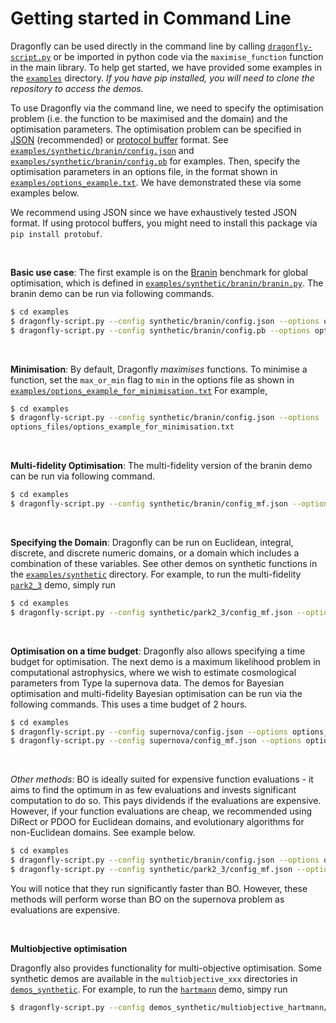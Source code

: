 # Getting started in Command Line


Dragonfly can be
used directly in the command line by calling
[`dragonfly-script.py`](bin/dragonfly-script.py)
or be imported in python code via the `maximise_function` function in the main library.
To help get started, we have provided some examples in the
[`examples`](examples) directory.
*If you have pip installed, you will need to clone the repository to access the demos.*

To use Dragonfly via the command line, we need to specify the optimisation problem (i.e.
the function to be maximised and the domain) and the optimisation parameters.
The optimisation problem can be specified in
[JSON](https://en.wikipedia.org/wiki/JSON) (recommended) or
[protocol buffer](https://en.wikipedia.org/wiki/Protocol_Buffers) format.
See
[`examples/synthetic/branin/config.json`](examples/synthetic/branin/config.json) and
[`examples/synthetic/branin/config.pb`](examples/synthetic/branin/config.pb) for examples.
Then, specify the optimisation parameters in an options file, in the format shown in
[`examples/options_example.txt`](examples/options_example.txt).
We have demonstrated these via some examples below.

We recommend using JSON since we have exhaustively tested JSON format.
If using protocol buffers, you might need to install this package via
`pip install protobuf`.

&nbsp;

**Basic use case**:
The first example is on the
[Branin](https://www.sfu.ca/~ssurjano/branin.html) benchmark for global optimisation,
which is defined in
[`examples/synthetic/branin/branin.py`](examples/synthetic/branin/branin.py).
The branin demo can be run via following commands.
```bash
$ cd examples
$ dragonfly-script.py --config synthetic/branin/config.json --options options_files/options_example.txt
$ dragonfly-script.py --config synthetic/branin/config.pb --options options_files/options_example.txt
```

&nbsp;

**Minimisation**:
By default, Dragonfly *maximises* functions. To minimise a function, set the
`max_or_min` flag to `min` in the options file as shown in
[`examples/options_example_for_minimisation.txt`](https://github.com/dragonfly/dragonfly/examples/options_example_for_minimisation.txt)
For example,
```bash
$ cd examples
$ dragonfly-script.py --config synthetic/branin/config.json --options
options_files/options_example_for_minimisation.txt
```

&nbsp;

**Multi-fidelity Optimisation**:
The multi-fidelity version of the branin demo can be run via following command.
```bash
$ cd examples
$ dragonfly-script.py --config synthetic/branin/config_mf.json --options options_files/options_example.txt
```

&nbsp;

**Specifying the Domain**:
Dragonfly can be run on Euclidean, integral, discrete, and discrete numeric domains, or a
domain which includes a combination of these variables.
See other demos on synthetic functions in the
[`examples/synthetic`](https://github.com/dragonfly/dragonfly/examples/synthetic) directory.
For example, to run the multi-fidelity
[`park2_3`](https://github.com/dragonfly/dragonfly/examples/synthetic/park2_3/park2_3_mf.py)
demo, simply run
```bash
$ cd examples
$ dragonfly-script.py --config synthetic/park2_3/config_mf.json --options options_files/options_example.txt
```

&nbsp;

**Optimisation on a time budget**:
Dragonfly also allows specifying a time budget for optimisation.
The next demo is a maximum likelihood problem in computational astrophysics,
where we wish to estimate cosmological parameters from Type Ia supernova data.
The demos for Bayesian optimisation and multi-fidelity Bayesian optimisation
can be run via the following commands.
This uses a time budget of 2 hours.

```bash
$ cd examples
$ dragonfly-script.py --config supernova/config.json --options options_files/options_example_realtime.txt
$ dragonfly-script.py --config supernova/config_mf.json --options options_files/options_example_realtime.txt    # For multi-fidelity version
```


&nbsp;


*Other methods*:
BO is ideally suited for expensive function evaluations - it aims to find the optimum
in as few evaluations and invests significant computation to do so.
This pays dividends if the evaluations are expensive.
However,
if your function evaluations are cheap, we recommended using DiRect or PDOO for
Euclidean domains, and evolutionary algorithms for non-Euclidean domains.
See example below.
```bash
$ cd examples
$ dragonfly-script.py --config synthetic/branin/config.json --options options_files/options_example_pdoo.txt
$ dragonfly-script.py --config synthetic/park2_3/config_mf.json --options options_files/options_example_ea.txt
```
You will notice that they run significantly faster than BO.
However, these methods will perform worse than BO on the supernova problem as evaluations
are expensive.



&nbsp;

**Multiobjective optimisation**

Dragonfly also provides functionality for multi-objective optimisation.
Some synthetic demos are available in the `multiobjective_xxx` directories in
[`demos_synthetic`](../demos_synthetic).
For example, to run the
[`hartmann`](https://github.com/dragonfly/dragonfly/examples/synthetic/multiobjective_hartmann/multiobjective_hartmann.py)
demo, simpy run
```bash
$ dragonfly-script.py --config demos_synthetic/multiobjective_hartmann/config.json --options demos_synthetic/multiobjective_options_example.txt
```

&nbsp;

